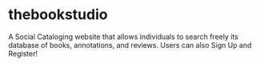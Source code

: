 # thebookstudio
A Social Cataloging website that allows individuals to search freely its database of books, annotations, and reviews. Users can also Sign Up and Register!
